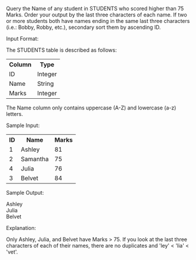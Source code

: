 Query the Name of any student in STUDENTS who scored higher than 75 Marks. Order your output by the last three characters of each name. If two or more students both have names ending in the same last three characters (i.e.: Bobby, Robby, etc.), secondary sort them by ascending ID.

Input Format:

The STUDENTS table is described as follows:
<table>
  <tr>
    <th>Column</th>
    <th>Type</th>
  </tr>
  <tr>
    <td>ID</td>
    <td>Integer</td>
  </tr>
  <tr>
    <td>Name</td>
    <td>String</td>
  </tr>
  <tr>
    <td>Marks</td>
    <td>Integer</td>
  </tr>
</table>

The Name column only contains uppercase (A-Z) and lowercase (a-z) letters.

Sample Input:

<table>
  <tr>
    <th>ID</th>
    <th>Name</th>
    <th>Marks</th>
  </tr>
  <tr>
    <td>1</td>
    <td>Ashley</td>
    <td>81</td>
  </tr>
  <tr>
    <td>2</td>
    <td>Samantha</td>
    <td>75</td>
  </tr>
  <tr>
    <td>4</td>
    <td>Julia</td>
    <td>76</td>
  </tr>
  </tr>
  <tr>
    <td>3</td>
    <td>Belvet</td>
    <td>84</td>
  </tr>
</table>

Sample Output:

Ashley<br>
Julia<br>
Belvet

Explanation:

Only Ashley, Julia, and Belvet have Marks > 75. If you look at the last three characters of each of their names, there are no duplicates and 'ley' < 'lia' < 'vet'.